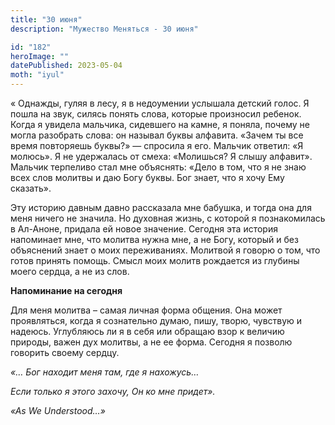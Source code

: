 ```yaml
---
title: "30 июня"
description: "Мужество Меняться - 30 июня"

id: "182"
heroImage: ""
datePublished: 2023-05-04
moth: "iyul"
---
```


« Однажды, гуляя в лесу, я в недоумении услышала детский голос. Я пошла на
звук, силясь понять слова, которые произносил ребенок. Когда я увидела
мальчика, сидевшего на камне, я поняла, почему не могла разобрать слова: он
называл буквы алфавита. «Зачем ты все время повторяешь буквы?» — спросила я
его. Мальчик ответил: «Я молюсь». Я не удержалась от смеха: «Молишься? Я слышу
алфавит». Мальчик терпеливо стал мне объяснять: «Дело в том, что я не знаю
всех слов молитвы и даю Богу буквы. Бог знает, что я хочу Ему сказать».

Эту историю давным давно рассказала мне бабушка, и тогда она для меня ничего
не значила. Но духовная жизнь, с которой я познакомилась в Ал-Аноне, придала
ей новое значение. Сегодня эта история напоминает мне, что молитва нужна мне,
а не Богу, который и без объяснений знает о моих переживаниях. Молитвой я
говорю о том, что готов принять помощь. Смысл моих молитв рождается из глубины
моего сердца, а не из слов.

**Напоминание на сегодня**

Для меня молитва – самая личная форма общения. Она может проявляться, когда я
сознательно думаю, пишу, творю, чувствую и надеюсь. Углубляюсь ли я в себя или
обращаю взор к величию природы, важен дух молитвы, а не ее форма. Сегодня я
позволю говорить своему сердцу.

_«… Бог находит меня там, где я нахожусь…_

_Если только я этого захочу, Он ко мне придет»._

_«As We Understood…»_
